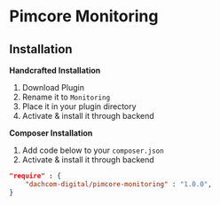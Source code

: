 # Pimcore Monitoring

## Installation
**Handcrafted Installation**   
1. Download Plugin  
2. Rename it to `Monitoring`  
3. Place it in your plugin directory  
4. Activate & install it through backend 

**Composer Installation**  
1. Add code below to your `composer.json`    
2. Activate & install it through backend

```json
"require" : {
    "dachcom-digital/pimcore-monitoring" : "1.0.0",
}
```